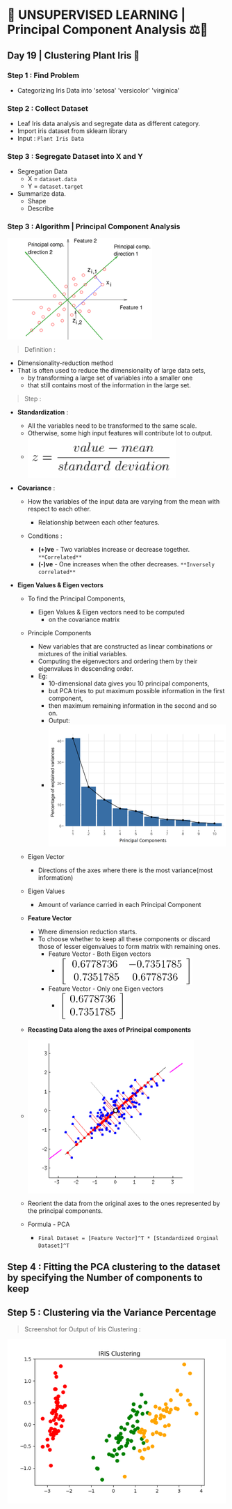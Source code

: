 # 💛 UNSUPERVISED LEARNING | Principal Component Analysis ⚖🌲

## Day 19 | Clustering Plant Iris 🙂

### Step 1 :  Find Problem 

- Categorizing Iris Data into 'setosa' 'versicolor' 'virginica'

### Step 2 : Collect Dataset 

- Leaf Iris data analysis and segregate data as different category.
- Import iris dataset from sklearn library
- Input : ```Plant Iris Data```

### Step 3 : Segregate Dataset into X and Y

- Segregation Data
  - X = ```dataset.data```
  - Y = ```dataset.target```
- Summarize data.
  - Shape
  - Describe
  

### Step 3 : Algorithm | Principal Component Analysis
<img align="center" src="Principal Component Analysis.png" alt="icon"/>

> Definition :

- Dimensionality-reduction method 
- That is often used to reduce the dimensionality of large data sets, 
  - by transforming a large set of variables into a smaller one 
  - that still contains most of the information in the large set.


> Step :

- **Standardization** :
  - All the variables need to be transformed to the same scale.
  - Otherwise, some high input features will contribute lot to output.
  - <img align="center" src="Standardization.png" alt="icon"/>
  
  
- **Covariance** :
  - How the variables of the input data are varying from the mean with respect to each other. 
    - Relationship between each other features.
    
  - Conditions :
    - **(+)ve** - Two variables increase or decrease together. ```**Correlated**```
    - **(-)ve** - One increases when the other decreases. ```**Inversely correlated**```
  
- **Eigen Values & Eigen vectors**
  - To find the Principal Components, 
    - Eigen Values & Eigen vectors need to be computed 
      - on the covariance matrix
      
  - Principle Components
    - New variables that are constructed as linear combinations or mixtures of the initial variables.
    - Computing the eigenvectors and ordering them by their eigenvalues in descending order.
    - Eg: 
      - 10-dimensional data gives you 10 principal components, 
      - but PCA tries to put maximum possible information in the first component, 
      - then maximum remaining information in the second and so on.
      - Output: 
      -  <img align="center" src="Output.png" alt="icon"/>
      
    
  - Eigen Vector
    - Directions of the axes where there is the most variance(most information)
    
  - Eigen Values
    - Amount of variance carried in each Principal Component
  
  - **Feature Vector**
    - Where dimension reduction starts.
    - To choose whether to keep all these components or discard those of lesser eigenvalues to form matrix with remaining ones.
      - Feature Vector - Both Eigen vectors
        - <img align="center" src="Both Eigen vectors.png" alt="icon"/>
      - Feature Vector - Only one Eigen vectors
        - <img align="center" src="Eigen vectors.png" alt="icon"/>
      
    
  - **Recasting Data along the axes of Principal components**
  - <img align="center" src="Recasting Data.png" alt="icon"/>
  - Reorient the data from the original axes to the ones represented by the principal components.
  - Formula - PCA
    - ```Final Dataset = [Feature Vector]^T * [Standardized Orginal Dataset]^T``` 



## Step 4 : Fitting the PCA clustering to the dataset by specifying the Number of components to keep


## Step 5 : Clustering via the Variance Percentage

> Screenshot for Output of Iris Clustering : 

<img align="center" src="Clustering Plant Iris Using Principal Component Analysis.png" alt="icon"/>
          
